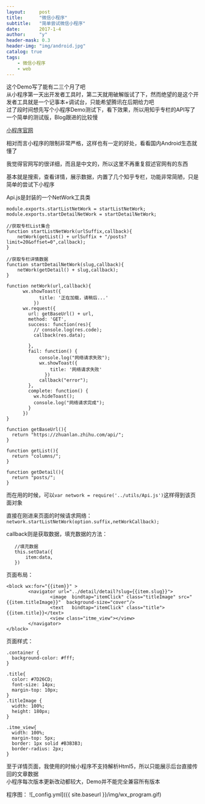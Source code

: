 ```yaml
---
layout:     post
title:      "微信小程序"
subtitle:   "简单尝试微信小程序"
date:       2017-1-4
author:     "y"
header-mask: 0.3
header-img: "img/android.jpg"
catalog: true
tags:
    - 微信小程序
    - web
---
```


这个Demo写了能有二三个月了吧<br>
从小程序第一天出开发者工具时，第二天就用破解版试了下，然而绝望的是这个开发者工具就是一个记事本+调试台，只能希望腾讯在后期给力吧<br>
过了段时间想先写个小程序Demo测试下，看下效果，所以用知乎专栏的API写了一个简单的测试版，Blog跟进的比较慢<br>


[小程序官网](https://mp.weixin.qq.com/debug/wxadoc/dev/?t=20161230)<br>

相对而言小程序的限制非常严格，这样也有一定的好处，看看国内Android生态就懂了<br>

我觉得官网写的很详细，而且是中文的，所以这里不再重复叙述官网有的东西<br>


基本就是搜索，查看详情，展示数据，内置了几个知乎专栏，功能非常简陋，只是简单的尝试下小程序<br>

Api.js是封装的一个NetWork工具类<br>

	
	module.exports.startListNetWork = startListNetWork;
	module.exports.startDetailNetWork = startDetailNetWork;
	
	//获取专栏List集合
	function startListNetWork(urlSuffix,callback){
	    netWork(getList() + urlSuffix + "/posts?limit=20&offset=0",callback);
	}
	
	//获取专栏详情数据
	function startDetailNetWork(slug,callback){
	    netWork(getDetail() + slug,callback);
	}
	
	function netWork(url,callback){
	      wx.showToast({
	            title: '正在加载，请稍后...'
	          })
	      wx.request({
	        url: getBaseUrl() + url,
	        method: 'GET', 
	        success: function(res){
	          // console.log(res.code);
	          callback(res.data);
	          
	        },
	        fail: function() {
	            console.log("网络请求失败");
	            wx.showToast({
	                title: '网络请求失败'
	              })
	            callback("error");
	        },
	        complete: function() {
	          wx.hideToast();
	          console.log("网络请求完成");
	        }
	      })
	}
	
	function getBaseUrl(){
	  return "https://zhuanlan.zhihu.com/api/";
	}
	
	function getList(){
	  return "columns/";
	}
	
	function getDetail(){
	  return "posts/";
	}

而在用的时候，可以`var network = require('../utils/Api.js')`这样得到该页面对象
<br>



直接在刚进来页面的时候请求网络：`network.startListNetWork(option.suffix,netWorkCallback);`
<br>

callback则是获取数据，填充数据的方法：
		
	   //填充数据	
       this.setData({
           item:data,
       })


页面布局：
	
	<block wx:for="{{item}}" >
	        <navigator url="../detail/detail?slug={{item.slug}}">
	                <image  bindtap="itemClick" class="titleImage" src="{{item.titleImage}}"  background-size="cover"/>
	                <text   bindtap="itemClick" class="title">{{item.title}}</text>
	                <view class="itme_view"></view>
	        </navigator>
	</block>

页面样式：

	.container {
	  background-color: #fff;
	}
	
	.title{
	  color: #7D26CD;
	  font-size: 14px;
	  margin-top: 10px;
	}
	.titleImage {
	  width: 100%;
	  height: 180px;
	}
	
	.itme_view{
	  width: 100%;
	  margin-top: 5px;
	  border: 1px solid #B3B3B3;
	  border-radius: 2px;
	}


至于详情页面，我使用的时候小程序不支持解析Html5，所以只能展示后台直接传回的文章数据
<br>
小程序每次版本更新改动都较大，Demo并不能完全兼容所有版本

程序图：
![_config.yml]({{ site.baseurl }}/img/wx_program.gif)